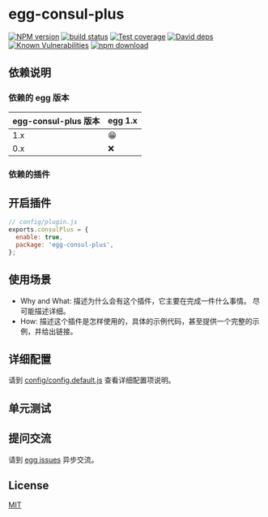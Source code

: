 # egg-consul-plus

[![NPM version][npm-image]][npm-url]
[![build status][travis-image]][travis-url]
[![Test coverage][codecov-image]][codecov-url]
[![David deps][david-image]][david-url]
[![Known Vulnerabilities][snyk-image]][snyk-url]
[![npm download][download-image]][download-url]

[npm-image]: https://img.shields.io/npm/v/egg-consul-plus.svg?style=flat-square
[npm-url]: https://npmjs.org/package/egg-consul-plus
[travis-image]: https://img.shields.io/travis/eggjs/egg-consul-plus.svg?style=flat-square
[travis-url]: https://travis-ci.org/eggjs/egg-consul-plus
[codecov-image]: https://img.shields.io/codecov/c/github/eggjs/egg-consul-plus.svg?style=flat-square
[codecov-url]: https://codecov.io/github/eggjs/egg-consul-plus?branch=master
[david-image]: https://img.shields.io/david/eggjs/egg-consul-plus.svg?style=flat-square
[david-url]: https://david-dm.org/eggjs/egg-consul-plus
[snyk-image]: https://snyk.io/test/npm/egg-consul-plus/badge.svg?style=flat-square
[snyk-url]: https://snyk.io/test/npm/egg-consul-plus
[download-image]: https://img.shields.io/npm/dm/egg-consul-plus.svg?style=flat-square
[download-url]: https://npmjs.org/package/egg-consul-plus

<!--
Description here.
-->

## 依赖说明

### 依赖的 egg 版本

egg-consul-plus 版本 | egg 1.x
--- | ---
1.x | 😁
0.x | ❌

### 依赖的插件
<!--

如果有依赖其它插件，请在这里特别说明。如

- security
- multipart

-->

## 开启插件

```js
// config/plugin.js
exports.consulPlus = {
  enable: true,
  package: 'egg-consul-plus',
};
```

## 使用场景

- Why and What: 描述为什么会有这个插件，它主要在完成一件什么事情。
尽可能描述详细。
- How: 描述这个插件是怎样使用的，具体的示例代码，甚至提供一个完整的示例，并给出链接。

## 详细配置

请到 [config/config.default.js](config/config.default.js) 查看详细配置项说明。

## 单元测试

<!-- 描述如何在单元测试中使用此插件，例如 schedule 如何触发。无则省略。-->

## 提问交流

请到 [egg issues](https://github.com/eggjs/egg/issues) 异步交流。

## License

[MIT](LICENSE)
